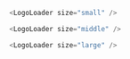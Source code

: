 ```js
<LogoLoader size="small" />
```

```js
<LogoLoader size="middle" />
```

```js
<LogoLoader size="large" />
```
